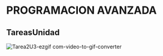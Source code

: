 # PROGRAMACION AVANZADA 
## TareasUnidad
![Tarea2U3-ezgif com-video-to-gif-converter](https://github.com/user-attachments/assets/93981548-a6c9-475c-bb4b-0c2da6a11d5c)
